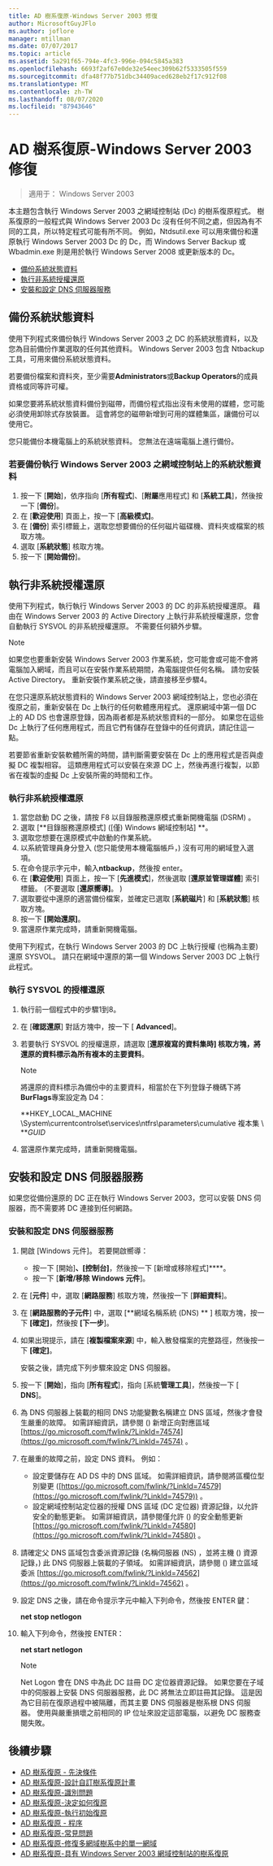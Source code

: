 ```yaml
---
title: AD 樹系復原-Windows Server 2003 修復
author: MicrosoftGuyJFlo
ms.author: joflore
manager: mtillman
ms.date: 07/07/2017
ms.topic: article
ms.assetid: 5a291f65-794e-4fc3-996e-094c5845a383
ms.openlocfilehash: 6693f2af67e0de32e54eec309b62f5333505f559
ms.sourcegitcommit: dfa48f77b751dbc34409aced628eb2f17c912f08
ms.translationtype: MT
ms.contentlocale: zh-TW
ms.lasthandoff: 08/07/2020
ms.locfileid: "87943646"
---
```

# <a name="ad-forest-recovery---windows-server-2003-recovery"></a>AD 樹系復原-Windows Server 2003 修復

>適用于： Windows Server 2003

本主題包含執行 Windows Server 2003 之網域控制站 (Dc) 的樹系復原程式。 樹系復原的一般程式與 Windows Server 2003 Dc 沒有任何不同之處，但因為有不同的工具，所以特定程式可能有所不同。 例如，Ntdsutil.exe 可以用來備份和還原執行 Windows Server 2003 Dc 的 Dc，而 Windows Server Backup 或 Wbadmin.exe 則是用於執行 Windows Server 2008 或更新版本的 Dc。

- [備份系統狀態資料](#backing-up-the-system-state-data)
- [執行非系統授權還原](#performing-a-nonauthoritative-restore)
- [安裝和設定 DNS 伺服器服務](#install-and-configure-the-dns-server-service)

## <a name="backing-up-the-system-state-data"></a>備份系統狀態資料
使用下列程式來備份執行 Windows Server 2003 之 DC 的系統狀態資料，以及您為目前備份作業選取的任何其他資料。 Windows Server 2003 包含 Ntbackup 工具，可用來備份系統狀態資料。

若要備份檔案和資料夾，至少需要**Administrators**或**Backup Operators**的成員資格或同等許可權。

如果您要將系統狀態資料備份到磁帶，而備份程式指出沒有未使用的媒體，您可能必須使用卸除式存放裝置。 這會將您的磁帶新增到可用的媒體集區，讓備份可以使用它。

您只能備份本機電腦上的系統狀態資料。 您無法在遠端電腦上進行備份。

### <a name="to-back-up-the-system-state-data-on-a-domain-controller-that-runs-windows-server-2003"></a>若要備份執行 Windows Server 2003 之網域控制站上的系統狀態資料

1. 按一下 [**開始**]，依序指向 [**所有程式**]、[**附屬**應用程式] 和 [**系統工具**]，然後按一下 [**備份**]。
2. 在 [**歡迎使用**] 頁面上，按一下 [**高級模式]**。
3. 在 [**備份**] 索引標籤上，選取您想要備份的任何磁片磁碟機、資料夾或檔案的核取方塊。
4. 選取 [**系統狀態**] 核取方塊。
5. 按一下 [**開始備份**]。

## <a name="performing-a-nonauthoritative-restore"></a>執行非系統授權還原

使用下列程式，執行執行 Windows Server 2003 的 DC 的非系統授權還原。 藉由在 Windows Server 2003 的 Active Directory 上執行非系統授權還原，您會自動執行 SYSVOL 的非系統授權還原。 不需要任何額外步驟。

> [!NOTE]
> 如果您也要重新安裝 Windows Server 2003 作業系統，您可能會或可能不會將電腦加入網域，而且可以在安裝作業系統期間，為電腦提供任何名稱。 請勿安裝 Active Directory。 重新安裝作業系統之後，請直接移至步驟4。

在您只還原系統狀態資料的 Windows Server 2003 網域控制站上，您也必須在復原之前，重新安裝在 Dc 上執行的任何軟體應用程式。 還原網域中第一個 DC 上的 AD DS 也會還原登錄，因為兩者都是系統狀態資料的一部分。 如果您在這些 Dc 上執行了任何應用程式，而且它們有儲存在登錄中的任何資訊，請記住這一點。

若要節省重新安裝軟體所需的時間，請判斷需要安裝在 Dc 上的應用程式是否與虛擬 DC 複製相容。 這類應用程式可以安裝在來源 DC 上，然後再進行複製，以節省在複製的虛擬 Dc 上安裝所需的時間和工作。

### <a name="to-perform-a-nonauthoritative-restore"></a>執行非系統授權還原

1. 當您啟動 DC 之後，請按 F8 以目錄服務還原模式重新開機電腦 (DSRM) 。
2. 選取 [**目錄服務還原模式] ([僅) Windows 網域控制站] **。
3. 選取您想要在還原模式中啟動的作業系統。
4. 以系統管理員身分登入 (您只能使用本機電腦帳戶，) 沒有可用的網域登入選項。
5. 在命令提示字元中，輸入**ntbackup**，然後按 enter。
6. 在 [**歡迎使用**] 頁面上，按一下 [**先進模式**]，然後選取 [**還原並管理媒體**] 索引標籤。 (不要選取 [**還原嚮導]**。 ) 
7. 選取要從中還原的適當備份檔案，並確定已選取 [**系統磁片**] 和 [**系統狀態**] 核取方塊。
8. 按一下 **[開始還原]**。
9. 當還原作業完成時，請重新開機電腦。

使用下列程式，在執行 Windows Server 2003 的 DC 上執行授權 (也稱為主要) 還原 SYSVOL。 請只在網域中還原的第一個 Windows Server 2003 DC 上執行此程式。

### <a name="to-perform-an-authoritative-restore-of-sysvol"></a>執行 SYSVOL 的授權還原

1. 執行前一個程式中的步驟1到8。
2. 在 [**確認還原**] 對話方塊中，按一下 [ **Advanced**]。
3. 若要執行 SYSVOL 的授權還原，請選取 [**還原複寫的資料集時] 核取方塊，將還原的資料標示為所有複本的主要資料**。

   > [!NOTE]
   > 將還原的資料標示為備份中的主要資料，相當於在下列登錄子機碼下將**BurFlags**專案設定為 D4：
   >
   > **HKEY_LOCAL_MACHINE \System\currentcontrolset\services\ntfrs\parameters\cumulative 複本集 \\ ***GUID*

4. 當還原作業完成時，請重新開機電腦。

## <a name="install-and-configure-the-dns-server-service"></a>安裝和設定 DNS 伺服器服務

如果您從備份還原的 DC 正在執行 Windows Server 2003，您可以安裝 DNS 伺服器，而不需要將 DC 連接到任何網路。

### <a name="to-install-and-configure-the-dns-server-service"></a>安裝和設定 DNS 伺服器服務

1. 開啟 [Windows 元件]。 若要開啟嚮導：

   - 按一下 [開始]****、[控制台]****，然後按一下 [新增或移除程式]****。
   - 按一下 [**新增/移除 Windows 元件**]。

2. 在 [**元件**] 中，選取 [**網路服務**] 核取方塊，然後按一下 [**詳細資料**]。
3. 在 [**網路服務的子元件**] 中，選取 [**網域名稱系統 (DNS) ** ] 核取方塊，按一下 **[確定]**，然後按 **[下一步**]。
4. 如果出現提示，請在 [**複製檔案來源**] 中，輸入散發檔案的完整路徑，然後按一下 **[確定]**。

   安裝之後，請完成下列步驟來設定 DNS 伺服器。

5. 按一下 [**開始**]，指向 [**所有程式**]，指向 [系統**管理工具**]，然後按一下 [ **DNS**]。
6. 為 DNS 伺服器上裝載的相同 DNS 功能變數名稱建立 DNS 區域，然後才會發生嚴重的故障。 如需詳細資訊，請參閱 () 新增正向對應區域 [https://go.microsoft.com/fwlink/?LinkId=74574](https://go.microsoft.com/fwlink/?LinkId=74574) 。
7. 在嚴重的故障之前，設定 DNS 資料。 例如：

   - 設定要儲存在 AD DS 中的 DNS 區域。 如需詳細資訊，請參閱將區欄位型別變更 ([https://go.microsoft.com/fwlink/?LinkId=74579](https://go.microsoft.com/fwlink/?LinkId=74579)) 。
   - 設定網域控制站定位器的授權 DNS 區域 (DC 定位器) 資源記錄，以允許安全的動態更新。 如需詳細資訊，請參閱僅允許 () 的安全動態更新 [https://go.microsoft.com/fwlink/?LinkId=74580](https://go.microsoft.com/fwlink/?LinkId=74580) 。

8. 請確定父 DNS 區域包含委派資源記錄 (名稱伺服器 (NS) ，並將主機 () 資源記錄，) 此 DNS 伺服器上裝載的子領域。 如需詳細資訊，請參閱 () 建立區域委派 [https://go.microsoft.com/fwlink/?LinkId=74562](https://go.microsoft.com/fwlink/?LinkId=74562) 。
9. 設定 DNS 之後，請在命令提示字元中輸入下列命令，然後按 ENTER 鍵：

   **net stop netlogon**

10. 輸入下列命令，然後按 ENTER：

    **net start netlogon**

    > [!NOTE]
    > Net Logon 會在 DNS 中為此 DC 註冊 DC 定位器資源記錄。 如果您要在子域中的伺服器上安裝 DNS 伺服器服務，此 DC 將無法立即註冊其記錄。 這是因為它目前在復原過程中被隔離，而其主要 DNS 伺服器是樹系根 DNS 伺服器。 使用與嚴重損壞之前相同的 IP 位址來設定這部電腦，以避免 DC 服務查閱失敗。

## <a name="next-steps"></a>後續步驟

- [AD 樹系復原 - 先決條件](AD-Forest-Recovery-Prerequisties.md)
- [AD 樹系復原-設計自訂樹系復原計畫](AD-Forest-Recovery-Devising-a-Plan.md)
- [AD 樹系復原-識別問題](AD-Forest-Recovery-Identify-the-Problem.md)
- [AD 樹系復原-決定如何復原](AD-Forest-Recovery-Determine-how-to-Recover.md)
- [AD 樹系復原-執行初始復原](AD-Forest-Recovery-Perform-initial-recovery.md)
- [AD 樹系復原 - 程序](AD-Forest-Recovery-Procedures.md)
- [AD 樹系復原-常見問題](AD-Forest-Recovery-FAQ.md)
- [AD 樹系復原-修復多網域樹系中的單一網域](AD-Forest-Recovery-Single-Domain-in-Multidomain-Recovery.md)
- [AD 樹系復原-具有 Windows Server 2003 網域控制站的樹系復原](AD-Forest-Recovery-Windows-Server-2003.md)
